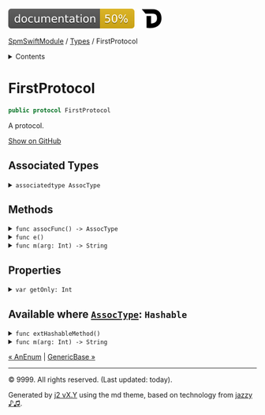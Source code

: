 <!--
Bebop simple MD theme
Copyright 2020 J2 Authors
Licensed under MIT (https://github.com/johnfairh/J2/blob/master/LICENSE)
-->
![50%](../badge.svg)
[![Open in Dash](../img/dash.svg)](dash-feed://https%3A%2F%2Fwww%2Egoogle%2Ecom%2F)


[SpmSwiftModule](../index.md)
 / [Types](../types.md?swift) / FirstProtocol


<details>
<summary>Contents</summary>


[Types](../types.md?swift)

  * [ABaseClass](../types/abaseclass.md?swift)


  * [ADerivedClass](../types/aderivedclass.md?swift)


  * [AnEnum](../types/anenum.md?swift)


  * FirstProtocol


  * [GenericBase](../types/genericbase.md?swift)


  * [Nop](../types/nop.md?swift)


  * [PropertyWrapperClient](../types/propertywrapperclient.md?swift)


  * [SecondProtocol](../types/secondprotocol.md?swift)


  * [SpmSwiftModule](../types/spmswiftmodule.md?swift)

    * [Nested1](../types/spmswiftmodule/nested1.md?swift)

    * [Nested2](../types/spmswiftmodule.md?swift#nested2)


  * [T](../types.md?swift#t1)



[Functions](../functions.md?swift)

  * [deprecatedFunction(callback:)](../functions.md?swift#deprecatedfunctioncallback)


  * [functionA(arg1:_:arg3:)](../functions.md?swift#functionaarg1_arg3)



[Operators](../operators.md?swift)

  * [+(T, T)](../operators.md?swift#t-t)



[Extensions](../extensions.md?swift)

  * [Collection](../extensions/collection.md?swift)


  * [String.Element](../extensions/stringelement.md?swift)





</details>

# FirstProtocol



``` swift
public protocol FirstProtocol
```










A protocol.











[Show on GitHub](https://www.bbc.co.uk//Sources/SpmSwiftModule/Protocols.swift#L2-L14)



## Associated Types









<details>
<summary><code>associatedtype AssocType</code></summary>








Undocumented






#### Declaration

``` swift
associatedtype AssocType
```










[Show on GitHub](https://www.bbc.co.uk//Sources/SpmSwiftModule/Protocols.swift#L10)
</details>



## Methods









<details>
<summary><code>func assocFunc() -> AssocType</code></summary>








Undocumented






#### Declaration

``` swift
func assocFunc() -> AssocType
```










[Show on GitHub](https://www.bbc.co.uk//Sources/SpmSwiftModule/Protocols.swift#L11)
</details>









<details>
<summary><code>func e()</code></summary>








ℹ️  Note
  * From a protocol extension: not a customization point.

A protocol extension method






#### Declaration

``` swift
func e()
```










[Show on GitHub](https://www.bbc.co.uk//Sources/SpmSwiftModule/Protocols.swift#L18)
</details>









<details>
<summary><code>func m(arg: Int) -> String</code></summary>








ℹ️  Note
  * Has a default implementation.

Has a default implementation for some conforming types.

Brief note about m

What m is all about.

#### Default Implementation
Return a safe default.


There’s more: it’s the empty string.

#### Declaration

``` swift
func m(arg: Int) -> String
```




#### Parameters

`arg`: The argument




#### Return Value
The answer






[Show on GitHub](https://www.bbc.co.uk//Sources/SpmSwiftModule/Protocols.swift#L8)
</details>



## Properties









<details>
<summary><code>var getOnly: Int</code></summary>








Undocumented






#### Declaration

``` swift
var getOnly: Int { get }
```










[Show on GitHub](https://www.bbc.co.uk//Sources/SpmSwiftModule/Protocols.swift#L13)
</details>



## Available where [`AssocType`](../types/firstprotocol1.md#assoctype): `Hashable`









<details>
<summary><code>func extHashableMethod()</code></summary>








ℹ️  Note
  * From a protocol extension: not a customization point.

Undocumented






#### Declaration

``` swift
func extHashableMethod()
```










[Show on GitHub](https://www.bbc.co.uk//Sources/SpmSwiftModule/Extensions.swift#L48)
</details>









<details>
<summary><code>func m(arg: Int) -> String</code></summary>








ℹ️  Note
  * Default implementation only for types that satisfy the constraints.





#### Default Implementation
Special default implementation for m in Hashable case.




#### Declaration

``` swift
func m(arg: Int) -> String
```










[Show on GitHub](https://www.bbc.co.uk//Sources/SpmSwiftModule/Extensions.swift#L51-L53)
</details>





[&laquo; AnEnum](../types/anenum.md?swift) | [GenericBase &raquo;](../types/genericbase.md?swift)


-----
&copy; 9999. All rights reserved. (Last updated: today).


Generated by [j2 vX.Y](https://github.com/johnfairh/j2)
using the md theme, based on technology from
[jazzy ♪♫](https://github.com/realm/jazzy).


